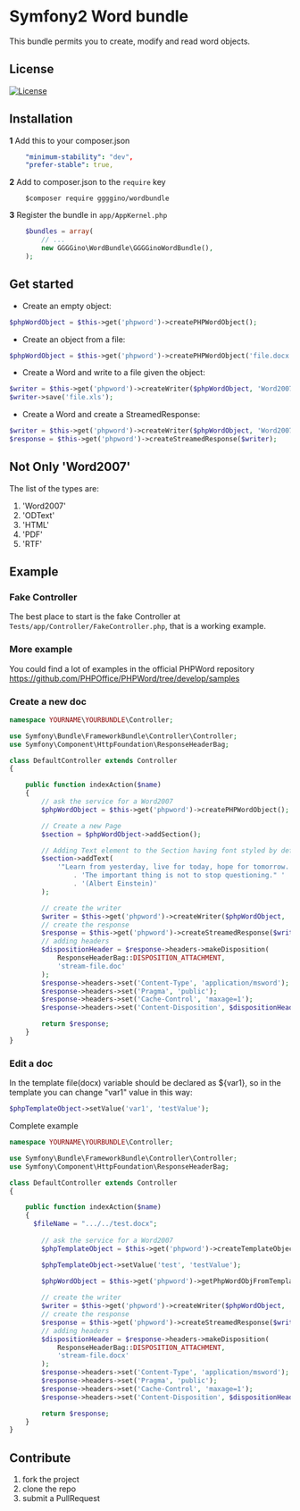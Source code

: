 Symfony2 Word bundle
============

This bundle permits you to create, modify and read word objects.

## License

[![License](https://poser.pugx.org/liuggio/ExcelBundle/license.png)](LICENSE)

## Installation

**1**  Add this to your composer.json

``` yaml
    "minimum-stability": "dev",
    "prefer-stable": true,
``` 

**2**  Add to composer.json to the `require` key

``` shell
    $composer require ggggino/wordbundle
``` 

**3** Register the bundle in ``app/AppKernel.php``

``` php
    $bundles = array(
        // ...
        new GGGGino\WordBundle\GGGGinoWordBundle(),
    );
```

## Get started

- Create an empty object:

``` php
$phpWordObject = $this->get('phpword')->createPHPWordObject();
```

- Create an object from a file:

``` php
$phpWordObject = $this->get('phpword')->createPHPWordObject('file.docx');
```

- Create a Word and write to a file given the object:

```php
$writer = $this->get('phpword')->createWriter($phpWordObject, 'Word2007');
$writer->save('file.xls');
```

- Create a Word and create a StreamedResponse:

```php
$writer = $this->get('phpword')->createWriter($phpWordObject, 'Word2007');
$response = $this->get('phpword')->createStreamedResponse($writer);
```

## Not Only 'Word2007'

The list of the types are:

1.  'Word2007'
2.  'ODText'
3.  'HTML'
4.  'PDF'
5.  'RTF'

## Example

### Fake Controller

The best place to start is the fake Controller at `Tests/app/Controller/FakeController.php`, that is a working example.

### More example

You could find a lot of examples in the official PHPWord repository https://github.com/PHPOffice/PHPWord/tree/develop/samples

### Create a new doc

``` php
namespace YOURNAME\YOURBUNDLE\Controller;

use Symfony\Bundle\FrameworkBundle\Controller\Controller;
use Symfony\Component\HttpFoundation\ResponseHeaderBag;

class DefaultController extends Controller
{

    public function indexAction($name)
    {
        // ask the service for a Word2007
        $phpWordObject = $this->get('phpword')->createPHPWordObject();

        // Create a new Page
        $section = $phpWordObject->addSection();

        // Adding Text element to the Section having font styled by default...
        $section->addText(
            '"Learn from yesterday, live for today, hope for tomorrow. '
                . 'The important thing is not to stop questioning." '
                . '(Albert Einstein)'
        );

        // create the writer
        $writer = $this->get('phpword')->createWriter($phpWordObject, 'Word2007');
        // create the response
        $response = $this->get('phpword')->createStreamedResponse($writer);
        // adding headers
        $dispositionHeader = $response->headers->makeDisposition(
            ResponseHeaderBag::DISPOSITION_ATTACHMENT,
            'stream-file.doc'
        );
        $response->headers->set('Content-Type', 'application/msword');
        $response->headers->set('Pragma', 'public');
        $response->headers->set('Cache-Control', 'maxage=1');
        $response->headers->set('Content-Disposition', $dispositionHeader);

        return $response;        
    }
}
```

### Edit a doc

In the template file(docx) variable should be declared as ${var1}, so in the template you can change "var1" value in this way:
```php
$phpTemplateObject->setValue('var1', 'testValue');
```
Complete example

``` php
namespace YOURNAME\YOURBUNDLE\Controller;

use Symfony\Bundle\FrameworkBundle\Controller\Controller;
use Symfony\Component\HttpFoundation\ResponseHeaderBag;

class DefaultController extends Controller
{

    public function indexAction($name)
    {
      $fileName = ".../../test.docx";
    
        // ask the service for a Word2007
        $phpTemplateObject = $this->get('phpword')->createTemplateObject($fileName);

        $phpTemplateObject->setValue('test', 'testValue');
        
        $phpWordObject = $this->get('phpword')->getPhpWordObjFromTemplate($phpTemplateObject);

        // create the writer
        $writer = $this->get('phpword')->createWriter($phpWordObject, 'Word2007');
        // create the response
        $response = $this->get('phpword')->createStreamedResponse($writer);
        // adding headers
        $dispositionHeader = $response->headers->makeDisposition(
            ResponseHeaderBag::DISPOSITION_ATTACHMENT,
            'stream-file.docx'
        );
        $response->headers->set('Content-Type', 'application/msword');
        $response->headers->set('Pragma', 'public');
        $response->headers->set('Cache-Control', 'maxage=1');
        $response->headers->set('Content-Disposition', $dispositionHeader);

        return $response;        
    }
}
```

## Contribute

1. fork the project
2. clone the repo
3. submit a PullRequest